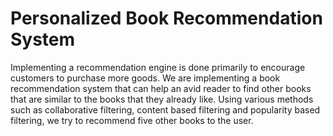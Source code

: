 # Personalized Book Recommendation System
Implementing a recommendation engine is done primarily to encourage customers to purchase more goods. We are implementing a book recommendation system that can help an avid reader to find other books that are similar to the books that they already like. Using various methods such as collaborative filtering, content based filtering and popularity based filtering, we try to recommend five other books to the user.